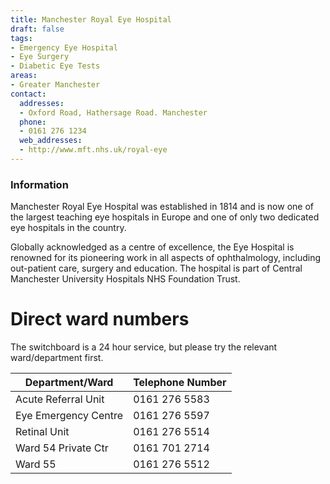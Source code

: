 ```yaml
---
title: Manchester Royal Eye Hospital
draft: false
tags:
- Emergency Eye Hospital
- Eye Surgery
- Diabetic Eye Tests
areas:
- Greater Manchester
contact:
  addresses:
  - Oxford Road, Hathersage Road. Manchester
  phone:
  - 0161 276 1234
  web_addresses:
  - http://www.mft.nhs.uk/royal-eye
---
```


### Information

Manchester Royal Eye Hospital was established in 1814 and is now one of the
largest teaching eye hospitals in Europe and one of only two dedicated eye
hospitals in the country.

Globally acknowledged as a centre of excellence,
the Eye Hospital is renowned for its pioneering work in all aspects of
ophthalmology, including out-patient care, surgery and education.  The
hospital is part of Central Manchester University Hospitals NHS Foundation
Trust.

# Direct ward numbers

The switchboard is a 24 hour service, but please try the relevant
ward/department first.

| Department/Ward      | Telephone Number |
| ----------------     | ---------------- |
| Acute Referral Unit  | 0161 276 5583    |
| Eye Emergency Centre | 0161 276 5597    |
| Retinal Unit         | 0161 276 5514    |
| Ward 54 Private Ctr  | 0161 701 2714    |
| Ward 55              | 0161 276 5512    |
